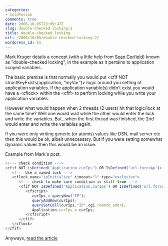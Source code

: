```yaml
---
categories:
- ColdFusion
comments: true
date: 2006-10-05T23:09:47Z
slug: double-checked-locking-2
title: double-checked locking
url: /2006/10/05/double-checked-locking-2/
wordpress_id: 51
---
```


Mark Kruger details a concept (with a little help from [Sean Corfield](http://www.corfield.org/)) known as "double-checked locking", in the example as it pertains to application scoped variables.

The basic premise is that normally you would put &lt;cfif NOT structKeyExists(application, “myVar”)&gt; logic around you setting of application variables. If the application variable(s) didn’t exist you would have a &lt;cflock&gt; within the &lt;cfif&gt; to perform locking while you write your application variables.

However what would happen when 2 threads (2 users) hit that logic/lock at the same time? Well one would wait while the other would enter the lock and write the variables. But…when the first thread was finished, the 2nd would enter and write the variables again.

If you were only writing generic (or atomis) values like DSN, mail server etc then this would be ok, albeit unnecessary. But if you were setting somewhat dynamic values then this would be an issue.

Example from Mark's post:

``` javascript
<!--- check condition --->
<cfif NOT isDefined('Application.curIps') OR IsDefined('url.forceAp')>
   <!--- Use a named lock --->
   <cflock name="ipInitialize" timeout="1" type="exclusive">
      <!--- check to make sure condition is still true --->
      <cfif NOT IsDefined('Application.curIps') OR IsDefined('url.forceAp')>
         <cfscript>
            curIps = queryNew("IP");
            queryAddRow(curIps);
            querySetCell(curIps,"IP",cgi.remote_addr);
            Application.curIps = curIps;
         </cfscript>
      </cfif>
   </cflock>
</cfif>
```

Anyways, [read the article](http://www.coldfusionmuse.com/index.cfm/2005/8/22/thread.safe)
